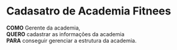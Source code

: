 # Cadasatro de Academia Fitnees 

**COMO** Gerente da academia,  
**QUERO** cadastrar as informações da academia  
**PARA** conseguir gerenciar a estrutura da academia.  